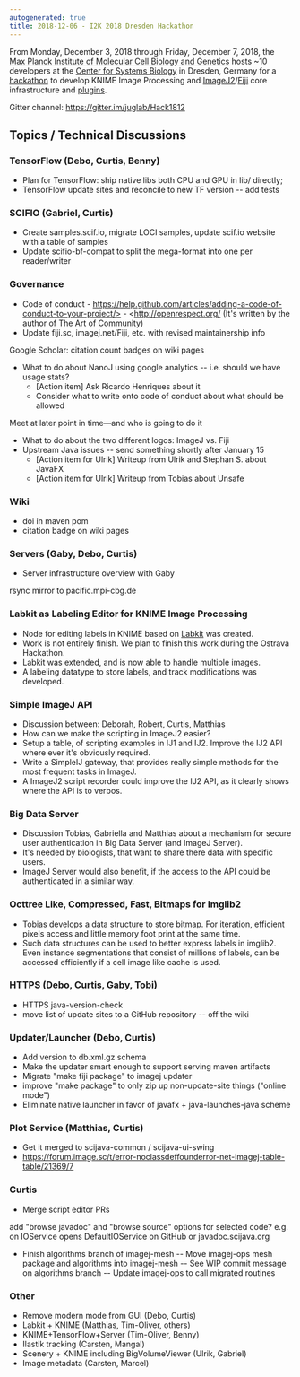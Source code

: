 ```yaml
---
autogenerated: true
title: 2018-12-06 - I2K 2018 Dresden Hackathon
---
```


From Monday, December 3, 2018 through Friday, December 7, 2018, the [Max Planck Institute of Molecular Cell Biology and Genetics](https://mpi-cbg.de/) hosts \~10 developers at the [Center for Systems Biology](http://www.csbdresden.de/) in Dresden, Germany for a [hackathon](/events/Hackathon) to develop KNIME Image Processing and [ImageJ2](/software/imagej2)/[Fiji](/software/fiji) core infrastructure and [plugins](/plugins).

Gitter channel: https://gitter.im/juglab/Hack1812

## Topics / Technical Discussions

### TensorFlow (Debo, Curtis, Benny)

-   Plan for TensorFlow: ship native libs both CPU and GPU in lib/<platform> directly;
-   TensorFlow update sites and reconcile to new TF version -- add tests

### SCIFIO (Gabriel, Curtis)

-   Create samples.scif.io, migrate LOCI samples, update scif.io website with a table of samples
-   Update scifio-bf-compat to split the mega-format into one per reader/writer

### Governance

-   Code of conduct - https://help.github.com/articles/adding-a-code-of-conduct-to-your-project/> - <http://openrespect.org/ (It's written by the author of The Art of Community)
-   Update fiji.sc, imagej.net/Fiji, etc. with revised maintainership info

Google Scholar: citation count badges on wiki pages

-   What to do about NanoJ using google analytics -- i.e. should we have usage stats?
    -   \[Action item\] Ask Ricardo Henriques about it
    -   Consider what to write onto code of conduct about what should be allowed

Meet at later point in time—and who is going to do it

-   What to do about the two different logos: ImageJ vs. Fiji
-   Upstream Java issues -- send something shortly after January 15
    -   \[Action item for Ulrik\] Writeup from Ulrik and Stephan S. about JavaFX
    -   \[Action item for Ulrik\] Writeup from Tobias about Unsafe

### Wiki

-   doi in maven pom
-   citation badge on wiki pages

### Servers (Gaby, Debo, Curtis)

-   Server infrastructure overview with Gaby

rsync mirror to pacific.mpi-cbg.de

### Labkit as Labeling Editor for KNIME Image Processing

-   Node for editing labels in KNIME based on [Labkit](/plugins/labkit) was created.
-   Work is not entirely finish. We plan to finish this work during the Ostrava Hackathon.
-   Labkit was extended, and is now able to handle multiple images.
-   A labeling datatype to store labels, and track modifications was developed.

### Simple ImageJ API

-   Discussion between: Deborah, Robert, Curtis, Matthias
-   How can we make the scripting in ImageJ2 easier?
-   Setup a table, of scripting examples in IJ1 and IJ2. Improve the IJ2 API where ever it's obviously required.
-   Write a SimpleIJ gateway, that provides really simple methods for the most frequent tasks in ImageJ.
-   A ImageJ2 script recorder could improve the IJ2 API, as it clearly shows where the API is to verbos.

### Big Data Server

-   Discussion Tobias, Gabriella and Matthias about a mechanism for secure user authentication in Big Data Server (and ImageJ Server).
-   It's needed by biologists, that want to share there data with specific users.
-   ImageJ Server would also benefit, if the access to the API could be authenticated in a similar way.

### Octtree Like, Compressed, Fast, Bitmaps for Imglib2

-   Tobias develops a data structure to store bitmap. For iteration, efficient pixels access and little memory foot print at the same time.
-   Such data structures can be used to better express labels in imglib2. Even instance segmentations that consist of millions of labels, can be accessed efficiently if a cell image like cache is used.

### HTTPS (Debo, Curtis, Gaby, Tobi)

-   HTTPS java-version-check
-   move list of update sites to a GitHub repository -- off the wiki

### Updater/Launcher (Debo, Curtis)

-   Add version to db.xml.gz schema
-   Make the updater smart enough to support serving maven artifacts
-   Migrate "make fiji package" to imagej updater
-   improve "make package" to only zip up non-update-site things ("online mode")
-   Eliminate native launcher in favor of javafx + java-launches-java scheme

### Plot Service (Matthias, Curtis)

-   Get it merged to scijava-common / scijava-ui-swing
-   https://forum.image.sc/t/error-noclassdeffounderror-net-imagej-table-table/21369/7

### Curtis

-   Merge script editor PRs

add "browse javadoc" and "browse source" options for selected code? e.g. on IOService opens DefaultIOService on GitHub or javadoc.scijava.org

-   Finish algorithms branch of imagej-mesh -- Move imagej-ops mesh package and algorithms into imagej-mesh -- See WIP commit message on algorithms branch -- Update imagej-ops to call migrated routines

### Other

-   Remove modern mode from GUI (Debo, Curtis)
-   Labkit + KNIME (Matthias, Tim-Oliver, others)
-   KNIME+TensorFlow+Server (Tim-Oliver, Benny)
-   Ilastik tracking (Carsten, Mangal)
-   Scenery + KNIME including BigVolumeViewer (Ulrik, Gabriel)
-   Image metadata (Carsten, Marcel)
